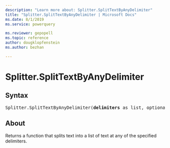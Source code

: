 ```yaml
---
description: "Learn more about: Splitter.SplitTextByAnyDelimiter"
title: "Splitter.SplitTextByAnyDelimiter | Microsoft Docs"
ms.date: 8/1/2019
ms.service: powerquery

ms.reviewer: gepopell
ms.topic: reference
author: dougklopfenstein
ms.author: bezhan

---
```

# Splitter.SplitTextByAnyDelimiter

## Syntax

<pre>
Splitter.SplitTextByAnyDelimiter(<b>delimiters</b> as list, optional <b>quoteStyle</b> as nullable number, optional <b>startAtEnd</b> as nullable logical) as function
</pre>
  
## About  
Returns a function that splits text into a list of text at any of the specified delimiters.
